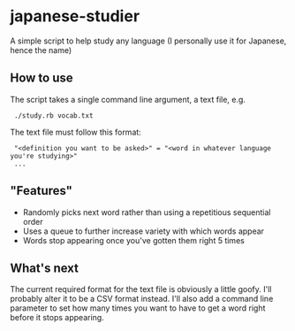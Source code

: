 japanese-studier
================

A simple script to help study any language (I personally use it for Japanese, hence the name)

## How to use
The script takes a single command line argument, a text file, e.g.

     ./study.rb vocab.txt


 The text file must follow this format:

     "<definition you want to be asked>" = "<word in whatever language you're studying>"
     ...

## "Features"
* Randomly picks next word rather than using a repetitious sequential order
* Uses a queue to further increase variety with which words appear
* Words stop appearing once you've gotten them right 5 times

## What's next

The current required format for the text file is obviously a little goofy. I'll probably alter it to be a CSV format instead. I'll also add a command line parameter to set how many times you want to have to get a word right before it stops appearing.
